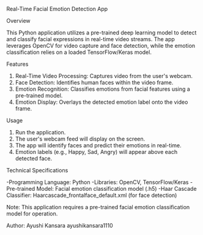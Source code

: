 Real-Time Facial Emotion Detection App

Overview

This Python application utilizes a pre-trained deep learning model to detect and classify facial expressions in real-time video streams. The app leverages OpenCV for video capture and face detection, while the emotion classification relies on a loaded TensorFlow/Keras model.

Features

1. Real-Time Video Processing: Captures video from the user's webcam.
2. Face Detection: Identifies human faces within the video frame.
3. Emotion Recognition: Classifies emotions from facial features using a pre-trained model.
4. Emotion Display: Overlays the detected emotion label onto the video frame.

Usage

1. Run the application.
2. The user's webcam feed will display on the screen.
3. The app will identify faces and predict their emotions in real-time.
4. Emotion labels (e.g., Happy, Sad, Angry) will appear above each detected face.
   
Technical Specifications

-Programming Language: Python
-Libraries: OpenCV, TensorFlow/Keras
-Pre-trained Model: Facial emotion classification model (.h5)
-Haar Cascade Classifier: Haarcascade_frontalface_default.xml (for face detection)

Note: This application requires a pre-trained facial emotion classification model for operation.

Author: Ayushi Kansara ayushikansara1110

